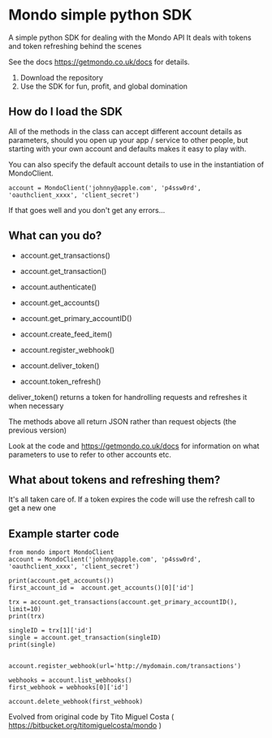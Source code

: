 # Mondo simple python SDK

A simple python SDK for dealing with the Mondo API
It deals with tokens and token refreshing behind the scenes

See the docs https://getmondo.co.uk/docs for details.

1. Download the repository
2. Use the SDK for fun, profit, and global domination

## How do I load the SDK

All of the methods in the class can accept different account details as parameters,
should you open up your app / service to other people, but starting with your own account and 
defaults makes it easy to play with.

You can also specify the default account details to use in the instantiation of MondoClient.
```
account = MondoClient('johnny@apple.com', 'p4ssw0rd', 'oauthclient_xxxx', 'client_secret')
```
If that goes well and you don't get any errors...

## What can you do?

* account.get_transactions()
* account.get_transaction()
* account.authenticate()
* account.get_accounts()
* account.get_primary_accountID()
* account.create_feed_item()
* account.register_webhook()


* account.deliver_token()
* account.token_refresh() 


deliver_token() returns a token for handrolling requests and refreshes it when necessary

The methods above all return JSON rather than request objects (the previous version)

Look at the code and https://getmondo.co.uk/docs for information on what parameters to use
to refer to other accounts etc.

## What about tokens and refreshing them?
It's all taken care of.
If a token expires the code will use the refresh call to get a new one

## Example starter code
```
from mondo import MondoClient
account = MondoClient('johnny@apple.com', 'p4ssw0rd', 'oauthclient_xxxx', 'client_secret')

print(account.get_accounts())
first_account_id =  account.get_accounts()[0]['id']

trx = account.get_transactions(account.get_primary_accountID(), limit=10)
print(trx)

singleID = trx[1]['id']
single = account.get_transaction(singleID)
print(single)


account.register_webhook(url='http://mydomain.com/transactions')

webhooks = account.list_webhooks()
first_webhook = webhooks[0]['id']

account.delete_webhook(first_webhook)
```

Evolved from original code by Tito Miguel Costa ( https://bitbucket.org/titomiguelcosta/mondo )


